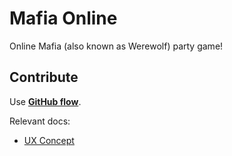 # Mafia Online

Online Mafia (also known as Werewolf) party game!

## Contribute

Use __[GitHub flow](https://docs.github.com/en/get-started/using-github/github-flow)__.

Relevant docs:

- [UX Concept](docs/ux-concept.md)
